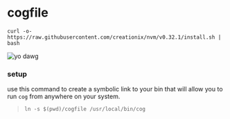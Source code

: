 # cogfile
`curl -o- https://raw.githubusercontent.com/creationix/nvm/v0.32.1/install.sh | bash`

![yo dawg](http://cdn.meme.am/instances2/500x/2816632.jpg)

### setup

use this command to create a symbolic link to your bin that will allow you to run `cog` from anywhere on your system.

> `ln -s $(pwd)/cogfile /usr/local/bin/cog`
